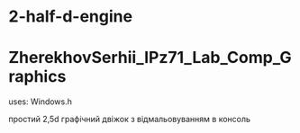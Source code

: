 # 2-half-d-engine

# ZherekhovSerhii_IPz71_Lab_Comp_Graphics

uses: Windows.h

простий 2,5d графічний двіжок з відмальовуванням в консоль
